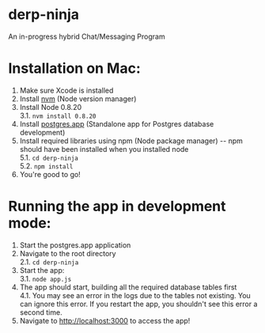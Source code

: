 derp-ninja
==========

An in-progress hybrid Chat/Messaging Program  
  
# Installation on Mac:  
1. Make sure Xcode is installed  
2. Install [nvm](https://github.com/creationix/nvm) (Node version manager)  
3. Install Node 0.8.20  
	3.1. `nvm install 0.8.20`  
4. Install [postgres.app](http://postgresapp.com/) (Standalone app for Postgres database development)  
5. Install required libraries using npm (Node package manager) -- npm should have been installed when you installed node  
	5.1. `cd derp-ninja`  
	5.2. `npm install`  
6. You're good to go!  
  
# Running the app in development mode:  
1. Start the postgres.app application  
2. Navigate to the root directory  
	2.1. `cd derp-ninja`  
3. Start the app:  
	3.1. `node app.js`  
4. The app should start, building all the required database tables first  
	4.1. You may see an error in the logs due to the tables not existing. You can ignore this error. If you restart the app, you shouldn't see this error a second time.  
5. Navigate to [http://localhost:3000](http://localhost:3000) to access the app!  
